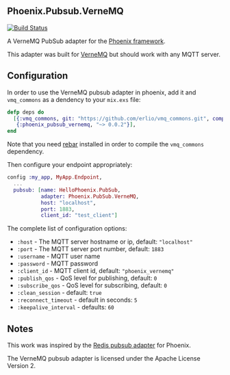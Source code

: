 ## Phoenix.Pubsub.VerneMQ

[![Build Status](https://travis-ci.org/larshesel/phoenix_pubsub_vernemq.svg?branch=master)](https://travis-ci.org/larshesel/phoenix_pubsub_vernemq)

A VerneMQ PubSub adapter for the
[Phoenix framework](http://www.phoenixframework.org/).

This adapter was built for [VerneMQ](https://verne.mq/) but should
work with any MQTT server.

## Configuration

In order to use the VerneMQ pubsub adapter in phoenix, add it and
`vmq_commons` as a dendency to your `mix.exs` file:

```Elixir
defp deps do
  [{:vmq_commons, git: "https://github.com/erlio/vmq_commons.git", compile: "rebar compile"},
   {:phoenix_pubsub_vernemq, "~> 0.0.2"}],
end
```

Note that you need [rebar](https://github.com/basho/rebar) installed
in order to compile the `vmq_commons` dependency.

Then configure your endpoint appropriately:

```Elixir
config :my_app, MyApp.Endpoint,
  ...
  pubsub: [name: HelloPhoenix.PubSub,
           adapter: Phoenix.PubSub.VerneMQ,
           host: "localhost",
           port: 1883,
           client_id: "test_client"]
```

The complete list of configuration options:

* `:host` - The MQTT server hostname or ip, default: `"localhost"`
* `:port` - The MQTT server port number, default: `1883`
* `:username` - MQTT user name
* `:password` - MQTT password
* `:client_id` - MQTT client id, default: `"phoenix_vernemq"`
* `:publish_qos` - QoS level for publishing, default: `0`
* `:subscribe_qos` - QoS level for subscribing, default: `0`
* `:clean_session` - default: `true`
* `:reconnect_timeout` - default in seconds: `5`
* `:keepalive_interval` - defaults: `60`

## Notes

This work was inspired by the
[Redis pubsub adapter](https://github.com/phoenixframework/phoenix_pubsub_redis)
for Phoenix.

The VerneMQ pubsub adapter is licensed under the Apache License Version 2.
